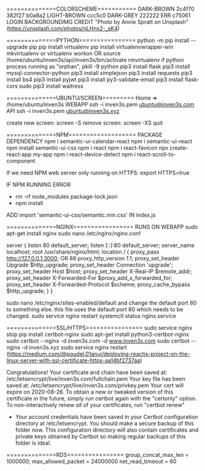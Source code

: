 ==============COLORSCHEME===========
DARK-BROWN  2c4f70 382f27 b0a8a2
LIGHT-BROWN	ccc5c0
DARK-GREY	  222222
ERR			    c75061	
LOGIN BACKGROUNDIMG CREDIT "Photo by Annie Spratt on Unsplash" (https://unsplash.com/photos/nLHnx2-_sK4)

==============PYTHON================
python -m pip install --upgrade pip
pip install virtualenv
pip install virtualenvwrapper-win
mkvirtualenv <projectname> or virtualenv <projectname>
workon <projectname> OR source /home/ubuntu/inven3s/api/inven3s/bin/activate
rmvirtualenv <projectname>
if python process running as "orphan", pkill -9 python
pip3 install flask
pip3 install mysql-connector-python
pip3 install simplejson
pip3 install requests
pip3 install bs4
pip3 install pyjwt
pip3 install py3-validate-email
pip3 install flask-cors
sudo pip3 install waitress

==============UBUNTU/SCREEN=========
Home => /home/ubuntu/inven3s
WEBAPP 	ssh -i inven3s.pem ubuntu@inven3s.com
API 	ssh -i inven3s.pem ubuntu@inven3s.xyz

create new screen: screen -S <screenname>
remove screen: screen -XS <screennumber> quit

==============NPM===================
PACKAGE DEPENDENCY
npm i semantic-ui-calendar-react
npm i semantic-ui-react
npm install semantic-ui-css
npm i react
npm i react-favicon
npx create-react-app my-app
npm i react-device-detect
npm i react-scroll-to-component

If we need NPM web server only running on HTTPS:
export HTTPS=true

IF NPM RUNNING ERROR
- rm -rf node_modules package-lock.json
- npm install

ADD import 'semantic-ui-css/semantic.min.css' IN index.js


==============NGINX=================
RUNS ON WEBAPP
sudo apt-get install nginx
sudo nano /etc/nginx/nginx.conf

server {
   listen         80 default_server;
   listen         [::]:80 default_server;
   server_name    localhost;
   root           /usr/share/nginx/html;
   location / {
       proxy_pass http://127.0.0.1:3000; OR 88
       proxy_http_version 1.1;
       proxy_set_header Upgrade $http_upgrade;
       proxy_set_header Connection 'upgrade';
       proxy_set_header Host $host;
       proxy_set_header X-Real-IP $remote_addr;
       proxy_set_header X-Forwarded-For      $proxy_add_x_forwarded_for;
       proxy_set_header X-Forwarded-Protocol    $scheme;
       proxy_cache_bypass $http_upgrade;
   }
}

sudo nano /etc/nginx/sites-enabled/default and change the default port 80 to something else. this file uses the default port 80 which needs to be changed. 
sudo service nginx restart
systemctl status nginx.service 

==============SSL/HTTPS================
sudo service nginx stop
pip install certbot-nginx
sudo apt-get install python3-certbot-nginx
sudo certbot --nginx -d inven3s.com -d www.inven3s.com
sudo certbot --nginx -d inven3s.xyz
sudo service nginx restart
(https://medium.com/@poudel.01anuj/deploying-reactjs-project-on-the-linux-server-with-ssl-certificate-https-aa14bf2737aa)

 Congratulations! Your certificate and chain have been saved at:
   /etc/letsencrypt/live/inven3s.com/fullchain.pem
   Your key file has been saved at:
   /etc/letsencrypt/live/inven3s.com/privkey.pem
   Your cert will expire on 2020-08-26. To obtain a new or tweaked
   version of this certificate in the future, simply run certbot again
   with the "certonly" option. To non-interactively renew *all* of
   your certificates, run "certbot renew"
 - Your account credentials have been saved in your Certbot
   configuration directory at /etc/letsencrypt. You should make a
   secure backup of this folder now. This configuration directory will
   also contain certificates and private keys obtained by Certbot so
   making regular backups of this folder is ideal.


  ==============RDS================
  group_concat_max_len = 1000000;
  max_allowed_packet = 24000000
  net_read_timeout = 60